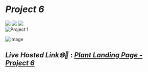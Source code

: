 # _Project 6_
<img src="https://img.shields.io/badge/Project%206-Plant%20Landing%20Page-brightgreen">&nbsp;<img src="https://img.shields.io/badge/Used-HTML5-orange">&nbsp;<img src="https://img.shields.io/badge/Used-CSS3-blue"><br>
![Project 1](https://user-images.githubusercontent.com/91872149/189467885-15b4d6d0-15ce-4013-aab9-a600b5aee57d.gif)


![image](https://user-images.githubusercontent.com/91872149/181814960-f1ff78a3-1388-49f5-b43a-7ca2f2d14622.png)


## _Live Hosted Link🌐🚀_ : _[Plant Landing Page - Project 6](https://live-class-assignment-06.netlify.app/)_
